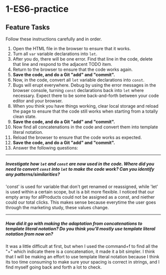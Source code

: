 # 1-ES6-practice

## Feature Tasks

Follow these instructions carefully and in order.

1. Open the HTML file in the browser to ensure that it works.
2. Turn all `var` variable declarations into `let`.
3. After you do, there will be one error. Find that line in the code, delete that line and respond to the adjacent TODO item.
4. Return to the browser to ensure that the code works again.
5. **Save the code, and do a Git "add" and "commit".**
6. Now, in the code, convert all `let` variable declarations into `const`.
7. Bugs will erupt everywhere. Debug by using the error messages in the browser console, turning `const` declarations back into `let` where necessary. Expect there to be some back-and-forth between your code editor and your browser.
8. When you think you have things working, clear local storage and reload the page to ensure that the code still works when starting from a totally clean state.
9. **Save the code, and do a Git "add" and "commit".**
10. Now find all concatenations in the code and convert them into template literal notation.
11. Reload the browser to ensure that the code works as expected.
12. **Save the code, and do a Git "add" and "commit".**
13. Answer the following questions:

---

##### Investigate how `let` and `const` are now used in the code. Where did you need to convert `const` into `let` to make the code work? Can you identify any patterns/similarities?

'const' is used for variable that don't get renamed or reassigned, while 'let' is used within a certain scope, but is a bit more flexible. I noticed that our empty array for allProducts could not be assigned as a const, and niether could our total clicks. This makes sense because everytime the user goes through the marketing study, these values change. 

---

##### How did it go with making the adaptation from concatenations to template literal notation? Do you think you'll mostly use template literal notation from now on?

It was a little difficult at first, but when I used the command+f to find all the "+" which indicate there is a concatenation, it made it a bit simpler. I think that I will be making an effort to use template literal notation because I think its too time consuming to make sure your spacing is correct in strings, and I find myself going back and forth a lot to check.
